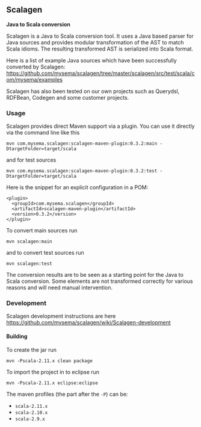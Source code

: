 ## Scalagen 

**Java to Scala conversion**

Scalagen is a Java to Scala conversion tool. It uses a Java based parser for Java sources and provides modular 
transformation of the AST to match Scala idioms. The resulting transformed AST is serialized into Scala format.

Here is a list of example Java sources which have been successfully converted by Scalagen:
https://github.com/mysema/scalagen/tree/master/scalagen/src/test/scala/com/mysema/examples

Scalagen has also been tested on our own projects such as Querydsl, RDFBean, Codegen and some customer projects.

### Usage

Scalagen provides direct Maven support via a plugin. You can use it directly via the command line like this

    mvn com.mysema.scalagen:scalagen-maven-plugin:0.3.2:main -DtargetFolder=target/scala
    
and for test sources

    mvn com.mysema.scalagen:scalagen-maven-plugin:0.3.2:test -DtargetFolder=target/scala

Here is the snippet for an explicit configuration in a POM:

    <plugin>
      <groupId>com.mysema.scalagen</groupId>
      <artifactId>scalagen-maven-plugin</artifactId>
      <version>0.3.2</version>
    </plugin>
    
To convert main sources run

    mvn scalagen:main
    
and to convert test sources run 

    mvn scalagen:test

The conversion results are to be seen as a starting point for the Java to Scala conversion. 
Some elements are not transformed correctly for various reasons and will need manual intervention.

### Development

Scalagen development instructions are here https://github.com/mysema/scalagen/wiki/Scalagen-development

#### Building

To create the jar run

    mvn -Pscala-2.11.x clean package

To import the project in to eclipse run

    mvn -Pscala-2.11.x eclipse:eclipse

The maven profiles (the part after the `-P`) can be:

 * `scala-2.11.x`
 * `scala-2.10.x`
 * `scala-2.9.x`


